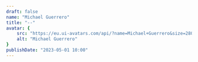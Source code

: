 ```yaml
---
draft: false
name: "Michael Guerrero"
title: "--"
avatar: {
    src: "https://eu.ui-avatars.com/api/?name=Michael+Guerrero&size=280",
    alt: "Michael Guerrero"
}
publishDate: "2023-05-01 10:00"
---
```

